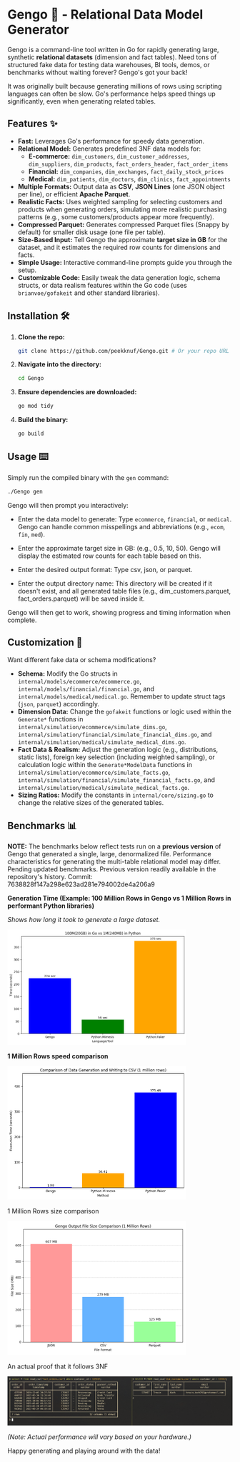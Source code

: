 # Gengo 🚀 - Relational Data Model Generator

Gengo is a command-line tool written in Go for rapidly generating large, synthetic **relational datasets** (dimension and fact tables). Need tons of structured fake data for testing data warehouses, BI tools, demos, or benchmarks without waiting forever? Gengo's got your back!

It was originally built because generating millions of rows using scripting languages can often be slow. Go's performance helps speed things up significantly, even when generating related tables.

## Features ✨

- **Fast:** Leverages Go's performance for speedy data generation.
- **Relational Model:** Generates predefined 3NF data models for:
    - **E-commerce:** `dim_customers`, `dim_customer_addresses`, `dim_suppliers`, `dim_products`, `fact_orders_header`, `fact_order_items`
    - **Financial:** `dim_companies`, `dim_exchanges`, `fact_daily_stock_prices`
    - **Medical:** `dim_patients`, `dim_doctors`, `dim_clinics`, `fact_appointments`
- **Multiple Formats:** Output data as **CSV**, **JSON Lines** (one JSON object per line), or efficient **Apache Parquet**.
- **Realistic Facts:** Uses weighted sampling for selecting customers and products when generating orders, simulating more realistic purchasing patterns (e.g., some customers/products appear more frequently).
- **Compressed Parquet:** Generates compressed Parquet files (Snappy by default) for smaller disk usage (one file per table).
- **Size-Based Input:** Tell Gengo the approximate **target size in GB** for the dataset, and it estimates the required row counts for dimensions and facts.
- **Simple Usage:** Interactive command-line prompts guide you through the setup.
- **Customizable Code:** Easily tweak the data generation logic, schema structs, or data realism features within the Go code (uses `brianvoe/gofakeit` and other standard libraries).

## Installation 🛠️

1. **Clone the repo:**

   ```bash
   git clone https://github.com/peekknuf/Gengo.git # Or your repo URL
   ```

2. **Navigate into the directory:**

   ```bash
   cd Gengo
   ```

3. **Ensure dependencies are downloaded:**

   ```bash
   go mod tidy
   ```

4. **Build the binary:**

   ```bash
   go build
   ```

## Usage ⌨️

Simply run the compiled binary with the `gen` command:

```bash
./Gengo gen
```

Gengo will then prompt you interactively:

- Enter the data model to generate: Type `ecommerce`, `financial`, or `medical`. Gengo can handle common misspellings and abbreviations (e.g., `ecom`, `fin`, `med`).

- Enter the approximate target size in GB: (e.g., 0.5, 10, 50). Gengo will display the estimated row counts for each table based on this.

- Enter the desired output format: Type csv, json, or parquet.

- Enter the output directory name: This directory will be created if it doesn't exist, and all generated table files (e.g., dim_customers.parquet, fact_orders.parquet) will be saved inside it.

Gengo will then get to work, showing progress and timing information when complete.

## Customization 🎨

Want different fake data or schema modifications?

- **Schema:** Modify the Go structs in `internal/models/ecommerce/ecommerce.go`, `internal/models/financial/financial.go`, and `internal/models/medical/medical.go`. Remember to update struct tags (`json`, `parquet`) accordingly.
- **Dimension Data:** Change the `gofakeit` functions or logic used within the `Generate*` functions in `internal/simulation/ecommerce/simulate_dims.go`, `internal/simulation/financial/simulate_financial_dims.go`, and `internal/simulation/medical/simulate_medical_dims.go`.
- **Fact Data & Realism:** Adjust the generation logic (e.g., distributions, static lists), foreign key selection (including weighted sampling), or calculation logic within the `Generate*ModelData` functions in `internal/simulation/ecommerce/simulate_facts.go`, `internal/simulation/financial/simulate_financial_facts.go`, and `internal/simulation/medical/simulate_medical_facts.go`.
- **Sizing Ratios:** Modify the constants in `internal/core/sizing.go` to change the relative sizes of the generated tables.

## Benchmarks 📊

**NOTE:** The benchmarks below reflect tests run on a **previous version** of Gengo that generated a single, large, denormalized file. Performance characteristics for generating the multi-table relational model may differ. Pending updated benchmarks. Previous version readily available in the repository's history. Commit: 7638828f147a298e623ad281e794002de4a206a9

**Generation Time (Example: 100 Million Rows in Gengo vs 1 Million Rows in performant Python libraries)**

_Shows how long it took to generate a large dataset._

[<img src="img/output_100m.png" width="400" height="auto">](output_100m.png)

**1 Million Rows speed comparison**

[<img src="img/output_comparison.png" width="400" height="auto">](output_comparison.png)

1 Million Rows size comparison

[<img src='img/gengo_size_comparison_1M.png' width="400" height="auto">](gengo_size_comparison_1M.png)

An actual proof that it follows 3NF

[<img src='img/proof_of_work.png' with='400' height="auto">](proof_of_work.png)

_(Note: Actual performance will vary based on your hardware.)_

Happy generating and playing around with the data!
